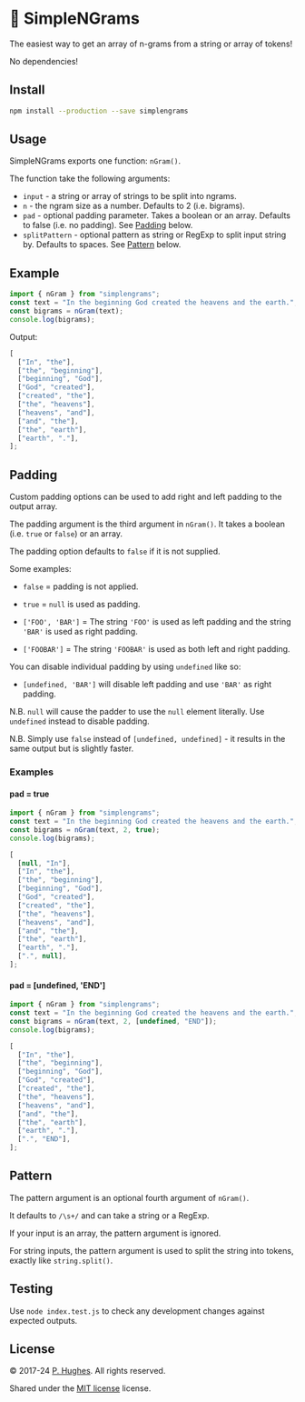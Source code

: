 # 🗿 SimpleNGrams

The easiest way to get an array of n-grams from a string or array of tokens!

No dependencies!

## Install

```bash
npm install --production --save simplengrams
```

## Usage

SimpleNGrams exports one function: `nGram()`.

The function take the following arguments:

- `input` - a string or array of strings to be split into ngrams.
- `n` - the ngram size as a number. Defaults to 2 (i.e. bigrams).
- `pad` - optional padding parameter. Takes a boolean or an array. Defaults to
  false (i.e. no padding). See [Padding](#padding) below.
- `splitPattern` - optional pattern as string or RegExp to split input string
  by. Defaults to spaces. See [Pattern](#pattern) below.

## Example

```javascript
import { nGram } from "simplengrams";
const text = "In the beginning God created the heavens and the earth.";
const bigrams = nGram(text);
console.log(bigrams);
```

Output:

```javascript
[
  ["In", "the"],
  ["the", "beginning"],
  ["beginning", "God"],
  ["God", "created"],
  ["created", "the"],
  ["the", "heavens"],
  ["heavens", "and"],
  ["and", "the"],
  ["the", "earth"],
  ["earth", "."],
];
```

## Padding

Custom padding options can be used to add right and left padding to the output
array.

The padding argument is the third argument in `nGram()`. It takes a boolean
(i.e. `true` or `false`) or an array.

The padding option defaults to `false` if it is not supplied.

Some examples:

- `false` = padding is not applied.

- `true` = `null` is used as padding.

- `['FOO', 'BAR']` = The string `'FOO'` is used as left padding and the string
  `'BAR'` is used as right padding.

- `['FOOBAR']` = The string `'FOOBAR'` is used as both left and right padding.

You can disable individual padding by using `undefined` like so:

- `[undefined, 'BAR']` will disable left padding and use `'BAR'` as right
  padding.

N.B. `null` will cause the padder to use the `null` element literally. Use
`undefined` instead to disable padding.

N.B. Simply use `false` instead of `[undefined, undefined]` - it results in the
same output but is slightly faster.

### Examples

#### pad = true

```javascript
import { nGram } from "simplengrams";
const text = "In the beginning God created the heavens and the earth.";
const bigrams = nGram(text, 2, true);
console.log(bigrams);
```

```javascript
[
  [null, "In"],
  ["In", "the"],
  ["the", "beginning"],
  ["beginning", "God"],
  ["God", "created"],
  ["created", "the"],
  ["the", "heavens"],
  ["heavens", "and"],
  ["and", "the"],
  ["the", "earth"],
  ["earth", "."],
  [".", null],
];
```

#### pad = [undefined, 'END']

```javascript
import { nGram } from "simplengrams";
const text = "In the beginning God created the heavens and the earth.";
const bigrams = nGram(text, 2, [undefined, "END"]);
console.log(bigrams);
```

```javascript
[
  ["In", "the"],
  ["the", "beginning"],
  ["beginning", "God"],
  ["God", "created"],
  ["created", "the"],
  ["the", "heavens"],
  ["heavens", "and"],
  ["and", "the"],
  ["the", "earth"],
  ["earth", "."],
  [".", "END"],
];
```

<a name="pattern">

## Pattern

The pattern argument is an optional fourth argument of `nGram()`.

It defaults to `/\s+/` and can take a string or a RegExp.

If your input is an array, the pattern argument is ignored.

For string inputs, the pattern argument is used to split the string into tokens,
exactly like `string.split()`.

## Testing

Use `node index.test.js` to check any development changes against expected outputs.

## License

&copy; 2017-24 [P. Hughes](https://www.phugh.es). All rights reserved.

Shared under the
[MIT license](http://creativecommons.org/licenses/by-nc-sa/3.0/) license.

